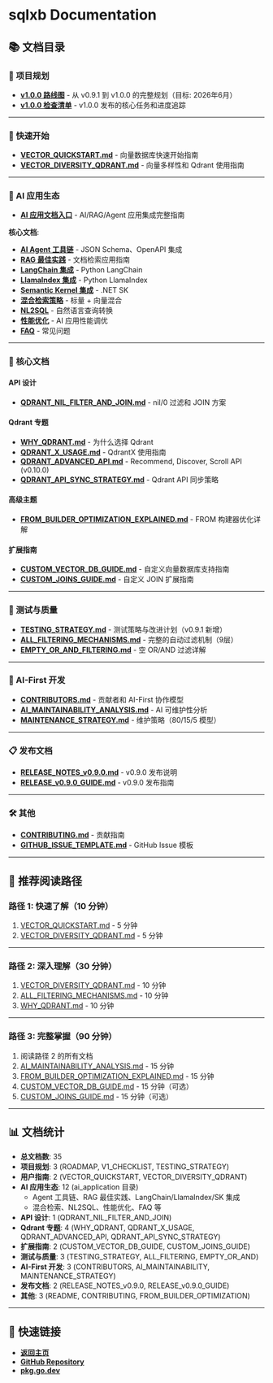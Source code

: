 # sqlxb Documentation

## 📚 文档目录

### 📅 项目规划

- **[v1.0.0 路线图](./ROADMAP_v1.0.0.md)** - 从 v0.9.1 到 v1.0.0 的完整规划（目标: 2026年6月）
- **[v1.0.0 检查清单](./V1_CHECKLIST.md)** - v1.0.0 发布的核心任务和进度追踪

---

### 🚀 快速开始

- **[VECTOR_QUICKSTART.md](./VECTOR_QUICKSTART.md)** - 向量数据库快速开始指南
- **[VECTOR_DIVERSITY_QDRANT.md](./VECTOR_DIVERSITY_QDRANT.md)** - 向量多样性和 Qdrant 使用指南

---

### 🤖 AI 应用生态

- **[AI 应用文档入口](./ai_application/README.md)** - AI/RAG/Agent 应用集成完整指南

**核心文档**:
- **[AI Agent 工具链](./ai_application/AGENT_TOOLKIT.md)** - JSON Schema、OpenAPI 集成
- **[RAG 最佳实践](./ai_application/RAG_BEST_PRACTICES.md)** - 文档检索应用指南
- **[LangChain 集成](./ai_application/LANGCHAIN_INTEGRATION.md)** - Python LangChain
- **[LlamaIndex 集成](./ai_application/LLAMAINDEX_INTEGRATION.md)** - Python LlamaIndex
- **[Semantic Kernel 集成](./ai_application/SEMANTIC_KERNEL_INTEGRATION.md)** - .NET SK
- **[混合检索策略](./ai_application/HYBRID_SEARCH.md)** - 标量 + 向量混合
- **[NL2SQL](./ai_application/NL2SQL.md)** - 自然语言查询转换
- **[性能优化](./ai_application/PERFORMANCE.md)** - AI 应用性能调优
- **[FAQ](./ai_application/FAQ.md)** - 常见问题

---

### 📖 核心文档

#### API 设计

- **[QDRANT_NIL_FILTER_AND_JOIN.md](./QDRANT_NIL_FILTER_AND_JOIN.md)** - nil/0 过滤和 JOIN 方案

#### Qdrant 专题

- **[WHY_QDRANT.md](./WHY_QDRANT.md)** - 为什么选择 Qdrant
- **[QDRANT_X_USAGE.md](./QDRANT_X_USAGE.md)** - QdrantX 使用指南
- **[QDRANT_ADVANCED_API.md](./QDRANT_ADVANCED_API.md)** - Recommend, Discover, Scroll API (v0.10.0)
- **[QDRANT_API_SYNC_STRATEGY.md](./QDRANT_API_SYNC_STRATEGY.md)** - Qdrant API 同步策略

#### 高级主题

- **[FROM_BUILDER_OPTIMIZATION_EXPLAINED.md](./FROM_BUILDER_OPTIMIZATION_EXPLAINED.md)** - FROM 构建器优化详解

#### 扩展指南

- **[CUSTOM_VECTOR_DB_GUIDE.md](./CUSTOM_VECTOR_DB_GUIDE.md)** - 自定义向量数据库支持指南
- **[CUSTOM_JOINS_GUIDE.md](./CUSTOM_JOINS_GUIDE.md)** - 自定义 JOIN 扩展指南

---

### 🧪 测试与质量

- **[TESTING_STRATEGY.md](./TESTING_STRATEGY.md)** - 测试策略与改进计划（v0.9.1 新增）
- **[ALL_FILTERING_MECHANISMS.md](./ALL_FILTERING_MECHANISMS.md)** - 完整的自动过滤机制（9层）
- **[EMPTY_OR_AND_FILTERING.md](./EMPTY_OR_AND_FILTERING.md)** - 空 OR/AND 过滤详解

---

### 🤖 AI-First 开发

- **[CONTRIBUTORS.md](./CONTRIBUTORS.md)** - 贡献者和 AI-First 协作模型
- **[AI_MAINTAINABILITY_ANALYSIS.md](./AI_MAINTAINABILITY_ANALYSIS.md)** - AI 可维护性分析
- **[MAINTENANCE_STRATEGY.md](./MAINTENANCE_STRATEGY.md)** - 维护策略（80/15/5 模型）

---

### 📋 发布文档

- **[RELEASE_NOTES_v0.9.0.md](./RELEASE_NOTES_v0.9.0.md)** - v0.9.0 发布说明
- **[RELEASE_v0.9.0_GUIDE.md](./RELEASE_v0.9.0_GUIDE.md)** - v0.9.0 发布指南

---

### 🛠️ 其他

- **[CONTRIBUTING.md](./CONTRIBUTING.md)** - 贡献指南
- **[GITHUB_ISSUE_TEMPLATE.md](./GITHUB_ISSUE_TEMPLATE.md)** - GitHub Issue 模板

---

## 🎯 推荐阅读路径

### 路径 1: 快速了解（10 分钟）

1. [VECTOR_QUICKSTART.md](./VECTOR_QUICKSTART.md) - 5 分钟
2. [VECTOR_DIVERSITY_QDRANT.md](./VECTOR_DIVERSITY_QDRANT.md) - 5 分钟

---

### 路径 2: 深入理解（30 分钟）

1. [VECTOR_DIVERSITY_QDRANT.md](./VECTOR_DIVERSITY_QDRANT.md) - 10 分钟
2. [ALL_FILTERING_MECHANISMS.md](./ALL_FILTERING_MECHANISMS.md) - 10 分钟
3. [WHY_QDRANT.md](./WHY_QDRANT.md) - 10 分钟

---

### 路径 3: 完整掌握（90 分钟）

1. 阅读路径 2 的所有文档
2. [AI_MAINTAINABILITY_ANALYSIS.md](./AI_MAINTAINABILITY_ANALYSIS.md) - 15 分钟
3. [FROM_BUILDER_OPTIMIZATION_EXPLAINED.md](./FROM_BUILDER_OPTIMIZATION_EXPLAINED.md) - 15 分钟
4. [CUSTOM_VECTOR_DB_GUIDE.md](./CUSTOM_VECTOR_DB_GUIDE.md) - 15 分钟（可选）
5. [CUSTOM_JOINS_GUIDE.md](./CUSTOM_JOINS_GUIDE.md) - 15 分钟（可选）

---

## 📊 文档统计

- **总文档数**: 35
- **项目规划**: 3 (ROADMAP, V1_CHECKLIST, TESTING_STRATEGY)
- **用户指南**: 2 (VECTOR_QUICKSTART, VECTOR_DIVERSITY_QDRANT)
- **AI 应用生态**: 12 (ai_application 目录)
  - Agent 工具链、RAG 最佳实践、LangChain/LlamaIndex/SK 集成
  - 混合检索、NL2SQL、性能优化、FAQ 等
- **API 设计**: 1 (QDRANT_NIL_FILTER_AND_JOIN)
- **Qdrant 专题**: 4 (WHY_QDRANT, QDRANT_X_USAGE, QDRANT_ADVANCED_API, QDRANT_API_SYNC_STRATEGY)
- **扩展指南**: 2 (CUSTOM_VECTOR_DB_GUIDE, CUSTOM_JOINS_GUIDE)
- **测试与质量**: 3 (TESTING_STRATEGY, ALL_FILTERING, EMPTY_OR_AND)
- **AI-First 开发**: 3 (CONTRIBUTORS, AI_MAINTAINABILITY, MAINTENANCE_STRATEGY)
- **发布文档**: 2 (RELEASE_NOTES_v0.9.0, RELEASE_v0.9.0_GUIDE)
- **其他**: 3 (README, CONTRIBUTING, FROM_BUILDER_OPTIMIZATION)

---

## 🔗 快速链接

- **[返回主页](../README.md)**
- **[GitHub Repository](https://github.com/x-ream/sqlxb)**
- **[pkg.go.dev](https://pkg.go.dev/github.com/x-ream/sqlxb)**

